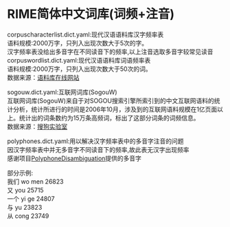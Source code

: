 RIME简体中文词库(词频+注音)
=
corpuscharacterlist.dict.yaml:现代汉语语料库汉字频率表<br>语料规模:2000万字，只列入出现次数大于5次的字。<br>
汉字频率表没给出多音字在不同读音下的频率,以上注音选取多音字较常见读音<br>
corpuswordlist.dict.yaml:现代汉语语料库词语频率表<br>语料规模:2000万字，只列入出现次数大于50次的词。<br>
数据来源：[语料库在线网站](http://www.cncorpus.org)<br>

sogouw.dict.yaml:互联网词库(SogouW)<br>
互联网词库(SogouW)来自于对SOGOU搜索引擎所索引到的中文互联网语料的统计分析，统计所进行的时间是2006年10月，涉及到的互联网语料规模在1亿页面以上。统计出的词条数约为15万条高频词，标出了这部分词条的词频信息。<br>
数据来源：[搜狗实验室](http://www.sogou.com/labs/resource/w.php)<br>

polyphones.dict.yaml:用以解决汉字频率表中的多音字注音的问题<br>
因汉字频率表中并无多音字不同读音下的频率,故此表无汉字出现频率<br>
感谢项目[PolyphoneDisambiguation](https://github.com/hjzin/PolyphoneDisambiguation)提供的多音字

部分示例:<br>
我们	wo men	26823<br>
又	you	25715<br>
一个	yi ge	24807<br>
与	yu	23823<br>
从	cong	23749
